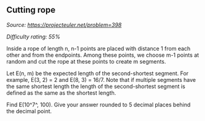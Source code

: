 Cutting rope
------------

*Source: https://projecteuler.net/problem=398*


*Difficulty rating: 55%*

Inside a rope of length n, n-1 points are placed with distance 1 from
each other and from the endpoints. Among these points, we choose m-1
points at random and cut the rope at these points to create m segments.

Let E(n, m) be the expected length of the second-shortest segment. For
example, E(3, 2) = 2 and E(8, 3) = 16/7. Note that if multiple segments
have the same shortest length the length of the second-shortest segment
is defined as the same as the shortest length.

Find E(10^7^, 100). Give your answer rounded to 5 decimal places behind
the decimal point.
